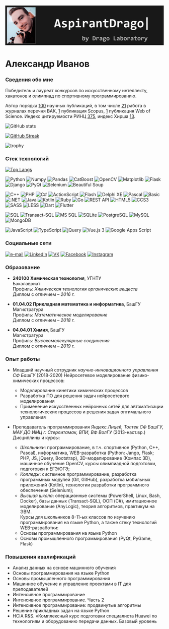 ![AspirantDrago <br />by Drago Laboratory](https://raw.githubusercontent.com/AspirantDrago/AspirantDrago/main/assets/header.gif)

# Александр Иванов

### Сведения обо мне

Победитель и лауреат конкурсов по искусственному интеллекту, хакатонов и олимпиад по спортивному программированию.

Автор порядка [100](https://elibrary.ru/author_items.asp?authorid=220682&show_option=1&show_refs=1) научных публикаций, в том числе [21](https://elibrary.ru/author_items.asp?authorid=220682&pubrole=100&show_refs=1&show_option=5) работа в
журналах перечня ВАК, [1](https://www.scopus.com/authid/detail.url?authorId=57205470240) публикация Scopus, [1](https://www.researcherid.com/rid/M-5364-2014) публикация Web of Science. Индекс цитируемости РИНЦ [375](https://elibrary.ru/author_profile.asp?authorid=220682), индекс Хирша [13](https://elibrary.ru/author_profile.asp?authorid=220682).


![GitHub stats](https://github-readme-stats.vercel.app/api?username=AspirantDrago&show_icons=true&theme=dark&locale=ru&include_all_commits=true&count_private=true)

[![GitHub Streak](http://github-readme-streak-stats.herokuapp.com?user=AspirantDrago&theme=tokyonight_duo&hide_border=true&date_format=j%20M%5B%20Y%5D&locale=ru)](https://git.io/streak-stats)

![trophy](https://github-profile-trophy.vercel.app/?username=AspirantDrago&theme=onedark)

### Стек технологий

[![Top Langs](https://github-readme-stats.vercel.app/api/top-langs/?username=AspirantDrago&layout=compact&theme=dark&locale=ru&custom_title=Наиболее%20используемые%20языки)](https://github.com/AspirantDrago/github-readme-stats)

![Python](https://img.shields.io/badge/-Python-color&?style=for-the-badge&color=informational&logo=Python&logoColor=white)
![Numpy](https://img.shields.io/badge/-Numpy-color&?style=for-the-badge&color=informational&logo=Numpy)
![Pandas](https://img.shields.io/badge/-Pandas-color&?style=for-the-badge&color=informational&logo=Pandas)
![CatBoost](https://img.shields.io/badge/CatBoost-color&?style=for-the-badge&color=informational&logo=CatBoost)
![OpenCV](https://img.shields.io/badge/-OpenCV-color&?style=for-the-badge&color=informational&logo=OpenCV)
![Matplotlib](https://img.shields.io/badge/-Matplotlib-color&?style=for-the-badge&color=informational&logo=Matplotlib)
![Flask](https://img.shields.io/badge/-Flask-color&?style=for-the-badge&color=informational&logo=Flask)
![Django](https://img.shields.io/badge/-Django-color&?style=for-the-badge&color=informational&logo=Django)
![PyQt](https://img.shields.io/badge/-PyQt-color&?style=for-the-badge&color=informational&logo=PyQt)
![Selenium](https://img.shields.io/badge/-Selenium-color&?style=for-the-badge&color=informational&logo=Selenium&logoColor=white)
![Beautiful Soup](https://img.shields.io/badge/-Beautiful%20Soup-color&?style=for-the-badge&color=informational&logo=Beautiful%20Soup)

![C++](https://img.shields.io/badge/-C%2B%2B-color&?style=for-the-badge&color=informational&logo=C%2B%2B)
![PHP](https://img.shields.io/badge/-PHP-color&?style=for-the-badge&color=informational&logo=PHP&logoColor=white)
![C#](https://img.shields.io/badge/-C%23-color&?style=for-the-badge&color=informational&logo=C%20Sharp)
![ActionScript](https://img.shields.io/badge/-ActionScript-color&?style=for-the-badge&color=informational&logo=ActionScript)
![Flash](https://img.shields.io/badge/-Flash-color&?style=for-the-badge&color=informational&logo=Flash)
![Delphi XE](https://img.shields.io/badge/-Delphi%20XE-color&?style=for-the-badge&color=informational&logo=Delphi)
![Pascal](https://img.shields.io/badge/-Pascal-color&?style=for-the-badge&color=informational&logo=Pascal)
![Basic](https://img.shields.io/badge/-Basic-color&?style=for-the-badge&color=informational&logo=Basic)
![.NET](https://img.shields.io/badge/-.NET-color&?style=for-the-badge&color=informational&logo=.NET)
![Java](https://img.shields.io/badge/-Java-color&?style=for-the-badge&color=informational&logo=?logo=Java)
![Kotlin](https://img.shields.io/badge/-Kotlin-color&?style=for-the-badge&color=informational&logo=Kotlin&logoColor=white)
![Ruby](https://img.shields.io/badge/-Ruby-color&?style=for-the-badge&color=informational&logo=Ruby)
![Go](https://img.shields.io/badge/-Ruby-color&?style=for-the-badge&color=informational&logo=Go&logoColor=white)
![REST API](https://img.shields.io/badge/-REST%20API-color&?style=for-the-badge&color=informational&logo=REST%20API)
![HTML5](https://img.shields.io/badge/-HTML%205-color&?style=for-the-badge&color=informational&logo=HTML5&logoColor=white)
![CCS3](https://img.shields.io/badge/-CSS%203-color&?style=for-the-badge&color=informational&logo=CSS3)
![SASS](https://img.shields.io/badge/-SASS/SCSS-color&?style=for-the-badge&color=informational&logo=SASS&logoColor=white)
![LESS](https://img.shields.io/badge/-LESS-color&?style=for-the-badge&color=informational&logo=LESS)
![Dart](https://img.shields.io/badge/-Dart-color&?style=for-the-badge&color=informational&logo=Dart)
![Flutter](https://img.shields.io/badge/-Flutter-color&?style=for-the-badge&color=informational&logo=Flutter)

![SQL](https://img.shields.io/badge/-SQL-color&?style=for-the-badge&color=informational&logo=SQL)
![Transact-SQL](https://img.shields.io/badge/-Transact&#8211;SQL-color&?style=for-the-badge&color=informational&logo=Transact-SQL)
![MS SQL](https://img.shields.io/badge/-MS%20SQL-color&?style=for-the-badge&color=informational&logo=MS%20SQL)
![SQLite](https://img.shields.io/badge/-SQLite-color&?style=for-the-badge&color=informational&logo=SQLite)
![PostgreSQL](https://img.shields.io/badge/-PostgreSQL-color&?style=for-the-badge&color=informational&logo=PostgreSQL&logoColor=white)
![MySQL](https://img.shields.io/badge/-MySQL-color&?style=for-the-badge&color=informational&logo=MySQL&logoColor=white)
![MongoDB](https://img.shields.io/badge/-MongoDB-color&?style=for-the-badge&color=informational&logo=MongoDB&logoColor=white)

![JavaScript](https://img.shields.io/badge/-JavaScript-color&?style=for-the-badge&color=informational&logo=JavaScript&logoColor=white)
![TypeScript](https://img.shields.io/badge/-TypeScript-color&?style=for-the-badge&color=informational&logo=TypeScript&logoColor=white)
![jQuery](https://img.shields.io/badge/-jQuery-color&?style=for-the-badge&color=informational&logo=jQuery)
![Vue.js 3](https://img.shields.io/badge/-Vue.js%203-color&?style=for-the-badge&color=informational&logo=Vue.js&logoColor=white)
![Google Apps Script](https://img.shields.io/badge/-Google%20Apps%20Script-color&?style=for-the-badge&color=informational&logo=Google%20Drive&logoColor=white)

### Социальные сети

[![e-mail](https://img.shields.io/badge/-email-color&?style=for-the-badge&color=informational&logo=LinkedIn)](mailto:sanekclubstr@mail.ru)
[![LinkedIn](https://img.shields.io/badge/-LinkedIn-color&?style=for-the-badge&color=0077b5&logo=LinkedIn)](https://vk.com/away.php?utf=1&to=http%3A%2F%2Fwww.linkedin.com%2Fin%2Fivanov-aspirant)
[![VK](https://img.shields.io/badge/-VK-color&?style=for-the-badge&color=45668e&logo=VK)](https://vk.com/xumukutyt)
[![Facebook](https://img.shields.io/badge/-Facebook-color&?style=for-the-badge&color=3b5998&logo=Facebook&logoColor=white)](https://facebook.com/774199469455615)
[![Instagram](https://img.shields.io/badge/-Instagram-color&?style=for-the-badge&color=E1306C&logo=Instagram&logoColor=white)](https://facebook.com/774199469455615)



### Образование

* **240100 Химическая технология**, УГНТУ
<br />Бакалавриат
<br />Профиль: *Химическая технология органических веществ*
<br />Диплом с отличием – *2016 г.*

* **01.04.02 Прикладная математика и информатика**, БашГУ
<br />Магистратура
<br />Профиль: *Математическое моделирование*
<br />Диплом с отличием – *2018 г.*

* **04.04.01 Химия**, БашГУ
<br />Магистратура
<br />Профиль: *Высокомолекулярные соединения*
<br />Диплом с отличием – *2019 г.*

### Опыт работы

* Младший научный сотрудник *научно-инновационного управления СФ БашГУ* (2018-2020)
Нейросетевое моделирование физико-химических процессов:
    * Моделирование кинетики химических процессов
    * Разработка ПО для решения задач нейросетевого моделирования
    * Применение искусственных нейронных сетей для автоматизации
технологических процессов и решения задач оптимального управления

* Преподаватель программирования
*Яндекс.Лицей, Толтек СФ БашГУ, МАУ ДО ИМЦ г. Стерлитамак, ВПИ, ВФ ВолГУ* (2013-наст.вр.)
Дисциплины и курсы:
    * *Школьники*: программирование, в т.ч. спортивное (Python, C++, Pascal), информатика, WEB-разработка (Python: Jango, Flask; PHP, JS, jQuery, Bootstrap), 3D-моделирование (Компас 3D), машинное обучение OpenCV, курсы олимпиадной подготовки, подготовки к ЕГЭ/ОГЭ;
    * *Колледж*: системное программирование, разработка программных модулей (Git, GitHub), разработка мобильных приложений (Kotlin), технологии разработки программного обеспечения (Selenium);
    * *Высшая школа*: операционные системы (PowerShell, Linux, Bash, Docker), базы данных (Transact-SQL), ООП (C#), имитационное моделирование (AnyLogic), теория алгоритмов, практикум на ЭВМ.
<br />Курсы для школьников 8-11-ых классов по изучению программирования на языке Python, а также стеку технологий WEB-разработки:
    * Основы программирования на языке Python
    * Основы промышленного программирования (PyQt, PyGame, Flask)

### Повышения квалификаций

* Анализ данных на основе машинного обучения
* Основы программирования на языке Python
* Основы промышленного программирования
* Машинное обучение и управление проектами в IT для преподавателей
* Интенсивное программирование
* Интенсивное программирование. Часть 2
* Интенсивное программирование: продвинутые алгоритмы
* Решение прикладных задач на языке Python
* HCIA R&S. «Комплексный курс подготовки специалиста Huawei по технологиям и оборудованию передачи данных. Базовый уровень
